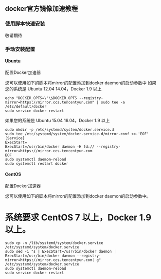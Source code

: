 ## docker官方镜像加速教程
### 使用脚本快速安装
敬请期待

### 手动安装配置
#### Ubuntu
配置Docker加速器

您可以使用如下的脚本将mirror的配置添加到docker daemon的启动参数中
如果您的系统是 Ubuntu 12.04 14.04，Docker 1.9 以上
```shell
echo "DOCKER_OPTS=\"\$DOCKER_OPTS --registry-mirror=https://mirror.ccs.tencentyun.com" | sudo tee -a /etc/default/docker
sudo service docker restart
```
如果您的系统是 Ubuntu 15.04 16.04，Docker 1.9 以上

```shell
sudo mkdir -p /etc/systemd/system/docker.service.d
sudo tee /etc/systemd/system/docker.service.d/mirror.conf <<-'EOF'
[Service]
ExecStart=
ExecStart=/usr/bin/docker daemon -H fd:// --registry-mirror=https://mirror.ccs.tencentyun.com
EOF
sudo systemctl daemon-reload
sudo systemctl restart docker
```
#### CentOS

配置Docker加速器

您可以使用如下的脚本将mirror的配置添加到docker daemon的启动参数中。
# 系统要求 CentOS 7 以上，Docker 1.9 以上。
```shell
sudo cp -n /lib/systemd/system/docker.service /etc/systemd/system/docker.service
sudo sed -i "s | ExecStart=/usr/bin/docker daemon | ExecStart=/usr/bin/docker daemon --registry-mirror=https://mirror.ccs.tencentyun.com| g" /etc/systemd/system/docker.service
sudo systemctl daemon-reload
sudo service docker restart
```
